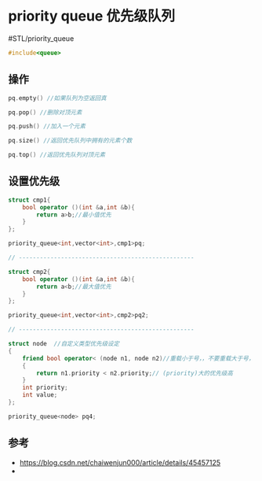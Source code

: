 # priority queue 优先级队列

#STL/priority_queue 

```cpp
#include<queue>
```

## 操作

```cpp
pq.empty() //如果队列为空返回真

pq.pop() //删除对顶元素

pq.push() //加入一个元素

pq.size() //返回优先队列中拥有的元素个数

pq.top() //返回优先队列对顶元素
```

## 设置优先级

```cpp
struct cmp1{  
    bool operator ()(int &a,int &b){  
        return a>b;//最小值优先  
    }
};

priority_queue<int,vector<int>,cmp1>pq;

// --------------------------------------------------

struct cmp2{  
    bool operator ()(int &a,int &b){  
        return a<b;//最大值优先  
    }  
};

priority_queue<int,vector<int>,cmp2>pq2;

// --------------------------------------------------

struct node  //自定义类型优先级设定
{
    friend bool operator< (node n1, node n2)//重载小于号，，不要重载大于号，可能报错
    {
        return n1.priority < n2.priority;// (priority)大的优先级高
    }
    int priority;
    int value;
};

priority_queue<node> pq4;
```

## 参考

- https://blog.csdn.net/chaiwenjun000/article/details/45457125
- 

